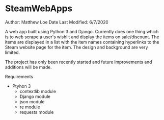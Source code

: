 # SteamWebApps
Author: Matthew Loe
Date Last Modified: 6/7/2020

A web app built using Python 3 and Django. Currently does one thing which is to web scrape a user's
wishlit and display the items on sale/discount. The items are displayed in a list with the item names
containing hyperlinks to the Steam website page for the item. The design and background are very limited.

The project has only been recently started and future improvements and additions will be made.

Requirements
  - Ptyhon 3
    - contextlib module
    - Django module
    - json module
    - re module
    - requests module
